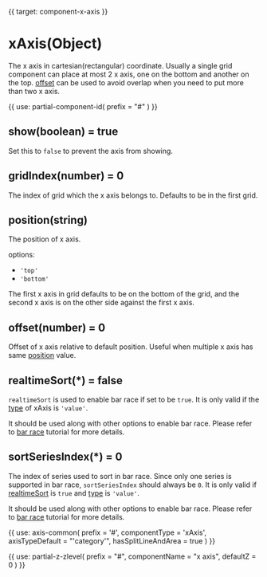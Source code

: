 
{{ target: component-x-axis }}

# xAxis(Object)

The x axis in cartesian(rectangular) coordinate. Usually a single grid component can place at most 2 x axis, one on the bottom and another on the top. [offset](~xAxis.offset) can be used to avoid overlap when you need to put more than two x axis.

{{ use: partial-component-id(
    prefix = "#"
) }}

## show(boolean) = true

Set this to `false` to prevent the axis from showing.

## gridIndex(number) = 0

The index of grid which the x axis belongs to. Defaults to be in the first grid.

## position(string)

The position of x axis.

options:
+ `'top'`
+ `'bottom'`

The first x axis in grid defaults to be on the bottom of the grid, and the second x axis is on the other side against the first x axis.

## offset(number) = 0

Offset of x axis relative to default position. Useful when multiple x axis has same [position](~xAxis.position) value.

## realtimeSort(*) = false

`realtimeSort` is used to enable bar race if set to be `true`. It is only valid if the [type](~xAxis.type) of xAxis is `'value'`.

It should be used along with other options to enable bar race. Please refer to [bar race](tutorial.html#Bar%20Race) tutorial for more details.

## sortSeriesIndex(*) = 0

The index of series used to sort in bar race. Since only one series is supported in bar race, `sortSeriesIndex` should always be `0`. It is only valid if [realtimeSort](~xAxis.realtimeSort) is `true` and [type](~xAxis.type) is `'value'`.

It should be used along with other options to enable bar race. Please refer to [bar race](tutorial.html#Bar%20Race) tutorial for more details.

{{ use: axis-common(
    prefix = '#',
    componentType = 'xAxis',
    axisTypeDefault = "'category'",
    hasSplitLineAndArea = true
) }}

{{ use: partial-z-zlevel(
    prefix = "#",
    componentName = "x axis",
    defaultZ = 0
) }}


